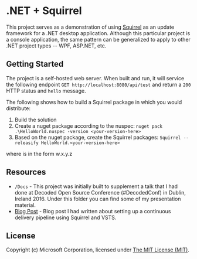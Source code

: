# .NET + Squirrel

This project serves as a demonstration of using [Squirrel](https://github.com/Squirrel/Squirrel.Windows) as an update framework for a .NET desktop application. 
Although this particular project is a console application, the same pattern can be generalized to apply to other .NET project types -- WPF, ASP.NET, etc.

## Getting Started

The project is a self-hosted web server.
When built and run, it will service the following endpoint `GET http://localhost:8080/api/test` and return a `200` HTTP status and `hello` message.

The following shows how to build a Squirrel package in which you would distribute:

1. Build the solution
2. Create a nuget package according to the nuspec: `nuget pack .\HelloWorld.nuspec -version <your-version-here>`
3. Based on the nuget package, create the Squirrel packages: `Squirrel --releasify HelloWorld.<your-version-here>`

where <your-version-here> is in the form w.x.y.z

## Resources

* `/Docs` - This project was initially built to supplement a talk that I had done at Decoded Open Source Conference (#DecodedConf) in Dublin, Ireland 2016. 
Under this folder you can find some of my presentation material.
* [Blog Post](http://www.jasonpoon.ca/2016/02/20/setting-up-continuous-delivery-with-squirrel-and-vsts/) - Blog post I had written about setting up a continuous delivery pipeline using Squirrel and VSTS.

## License

Copyright (c) Microsoft Corporation, licensed under [The MIT License (MIT)](https://raw.githubusercontent.com/jpoon/decodedconf-squirrel-sample/master/LICENSE).
